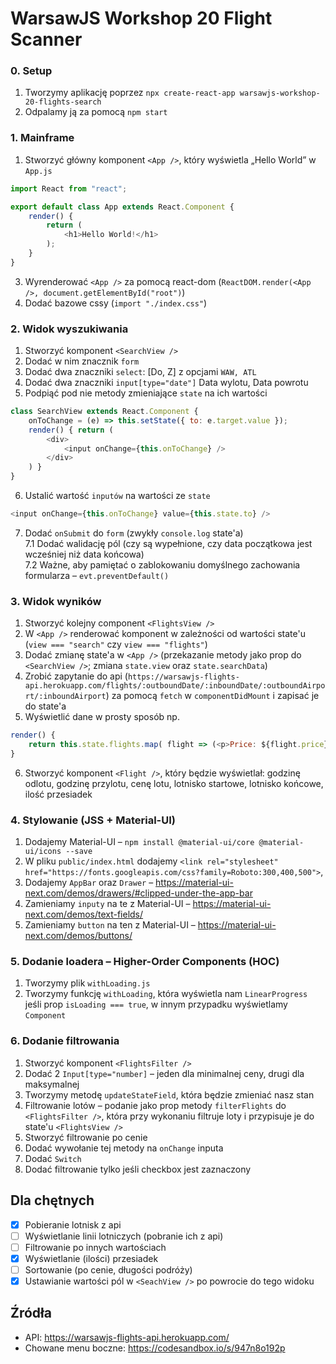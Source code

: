 # WarsawJS Workshop 20 Flight Scanner

### 0. Setup
1. Tworzymy aplikację poprzez `npx create-react-app warsawjs-workshop-20-flights-search`
2. Odpalamy ją za pomocą `npm start`

### 1. 	Mainframe
1. Stworzyć główny komponent `<App />`, który wyświetla „Hello World” w `App.js`
```javascript
import React from "react";

export default class App extends React.Component {
	render() {
		return (
			<h1>Hello World!</h1>
		);
	}
}
```

3. Wyrenderować `<App />` za pomocą react-dom (`ReactDOM.render(<App />, document.getElementById("root")`)
4. Dodać bazowe cssy (`import "./index.css"`)

### 2. Widok wyszukiwania
1. Stworzyć komponent `<SearchView />`
2. Dodać w nim znacznik `form`
3. Dodać dwa znaczniki `select`:  [Do, Z] z opcjami `WAW, ATL`
4. Dodać dwa znaczniki `input[type="date"]` Data wylotu, Data powrotu
5. Podpiąć pod nie metody zmieniające `state` na ich wartości
```javascript
class SearchView extends React.Component {
	onToChange = (e) => this.setState({ to: e.target.value });
	render() { return (
		<div>
			<input onChange={this.onToChange} />
		</div>
	) }
}
```
6. Ustalić wartość `inputów` na wartości ze `state`
```javascript
<input onChange={this.onToChange} value={this.state.to} />
```
7. Dodać `onSubmit` do `form` (zwykły `console.log` state'a)<br />
 	7.1 Dodać walidację pól (czy są wypełnione, czy data początkowa jest wcześniej niż data końcowa)<br />
	7.2 Ważne, aby pamiętać o zablokowaniu domyślnego zachowania formularza – `evt.preventDefault()`

### 3. Widok wyników
1. Stworzyć kolejny component `<FlightsView />`
2. W `<App />` renderować komponent w zależności od wartości state'u (`view === "search"` czy `view === "flights"`)
3. Dodać zmianę state'a w `<App />` (przekazanie metody jako prop do `<SearchView />`; zmiana `state.view` oraz `state.searchData`)
4. Zrobić zapytanie do api (`https://warsawjs-flights-api.herokuapp.com/flights/:outboundDate/:inboundDate/:outboundAirport/:inboundAirport`) za pomocą `fetch` w `componentDidMount` i zapisać je do state'a
5. Wyświetlić dane w prosty sposób np.
```javascript
render() {
	return this.state.flights.map( flight => (<p>Price: ${flight.price}</p>);
}
```
6. Stworzyć komponent `<Flight />`, który będzie wyświetlał: godzinę odlotu, godzinę przylotu, cenę lotu, lotnisko startowe, lotnisko końcowe, ilość przesiadek

### 4. Stylowanie (JSS + Material-UI)
1. Dodajemy Material-UI – `npm install @material-ui/core @material-ui/icons --save`
2. W pliku `public/index.html` dodajemy `<link rel="stylesheet" href="https://fonts.googleapis.com/css?family=Roboto:300,400,500">`,
3. Dodajemy `AppBar` oraz `Drawer` – https://material-ui-next.com/demos/drawers/#clipped-under-the-app-bar
4. Zamieniamy `inputy` na te z Material-UI – https://material-ui-next.com/demos/text-fields/
5. Zamieniamy `button` na ten z Material-UI – https://material-ui-next.com/demos/buttons/

### 5. Dodanie loadera – Higher-Order Components (HOC)
1. Tworzymy plik `withLoading.js`
2. Tworzymy funkcję `withLoading`, która wyświetla nam `LinearProgress` jeśli prop `isLoading === true`, w innym przypadku wyświetlamy `Component`

### 6. Dodanie filtrowania
1. Stworzyć komponent `<FlightsFilter />`
2. Dodać 2 `Input[type="number]` – jeden dla minimalnej ceny, drugi dla maksymalnej
3. Tworzymy metodę `updateStateField`, która będzie zmieniać nasz stan
4. Filtrowanie lotów – podanie jako prop metody `filterFlights` do `<FlightsFilter />`, która przy wykonaniu filtruje loty i przypisuje je do state'u `<FlightsView />`
5. Stworzyć filtrowanie po cenie
6. Dodać wywołanie tej metody na `onChange` inputa
7. Dodać `Switch`
8. Dodać filtrowanie tylko jeśli checkbox jest zaznaczony

## Dla chętnych
- [x] Pobieranie lotnisk z api
- [ ] Wyświetlanie linii lotniczych (pobranie ich z api)
- [ ] Filtrowanie po innych wartościach
- [x] Wyświetlanie (ilości) przesiadek
- [ ] Sortowanie (po cenie, długości podróży)
- [x] Ustawianie wartości pól w `<SeachView />` po powrocie do tego widoku

## Źródła
- API: https://warsawjs-flights-api.herokuapp.com/
- Chowane menu boczne: https://codesandbox.io/s/947n8o192p
